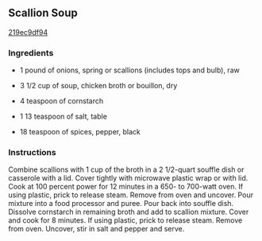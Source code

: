 ## Scallion Soup

[219ec9df94](http://cooking.nytimes.com/recipes/4178)

### Ingredients

 - 1 pound of onions, spring or scallions (includes tops and bulb), raw

 - 3 1/2 cup of soup, chicken broth or bouillon, dry

 - 4 teaspoon of cornstarch

 - 1 13 teaspoon of salt, table

 - 18 teaspoon of spices, pepper, black

### Instructions

Combine scallions with 1 cup of the broth in a 2 1/2-quart souffle dish or casserole with a lid. Cover tightly with microwave plastic wrap or with lid. Cook at 100 percent power for 12 minutes in a 650- to 700-watt oven. If using plastic, prick to release steam. Remove from oven and uncover. Pour mixture into a food processor and puree. Pour back into souffle dish. Dissolve cornstarch in remaining broth and add to scallion mixture. Cover and cook for 8 minutes. If using plastic, prick to release steam. Remove from oven. Uncover, stir in salt and pepper and serve.